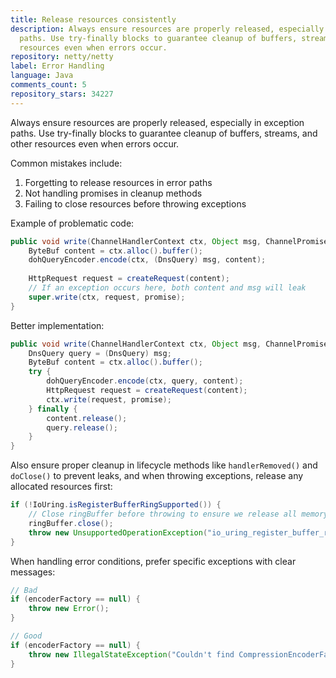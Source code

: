 ```yaml
---
title: Release resources consistently
description: Always ensure resources are properly released, especially in exception
  paths. Use try-finally blocks to guarantee cleanup of buffers, streams, and other
  resources even when errors occur.
repository: netty/netty
label: Error Handling
language: Java
comments_count: 5
repository_stars: 34227
---
```


Always ensure resources are properly released, especially in exception paths. Use try-finally blocks to guarantee cleanup of buffers, streams, and other resources even when errors occur.

Common mistakes include:
1. Forgetting to release resources in error paths
2. Not handling promises in cleanup methods
3. Failing to close resources before throwing exceptions

Example of problematic code:
```java
public void write(ChannelHandlerContext ctx, Object msg, ChannelPromise promise) throws Exception {
    ByteBuf content = ctx.alloc().buffer();
    dohQueryEncoder.encode(ctx, (DnsQuery) msg, content);
    
    HttpRequest request = createRequest(content);
    // If an exception occurs here, both content and msg will leak
    super.write(ctx, request, promise);
}
```

Better implementation:
```java
public void write(ChannelHandlerContext ctx, Object msg, ChannelPromise promise) throws Exception {
    DnsQuery query = (DnsQuery) msg;
    ByteBuf content = ctx.alloc().buffer();
    try {
        dohQueryEncoder.encode(ctx, query, content);
        HttpRequest request = createRequest(content);
        ctx.write(request, promise);
    } finally {
        content.release();
        query.release();
    }
}
```

Also ensure proper cleanup in lifecycle methods like `handlerRemoved()` and `doClose()` to prevent leaks, and when throwing exceptions, release any allocated resources first:

```java
if (!IoUring.isRegisterBufferRingSupported()) {
    // Close ringBuffer before throwing to ensure we release all memory on failure
    ringBuffer.close();
    throw new UnsupportedOperationException("io_uring_register_buffer_ring is not supported");
}
```

When handling error conditions, prefer specific exceptions with clear messages:
```java
// Bad
if (encoderFactory == null) {
    throw new Error();
}

// Good
if (encoderFactory == null) {
    throw new IllegalStateException("Couldn't find CompressionEncoderFactory: " + targetContentEncoding);
}
```